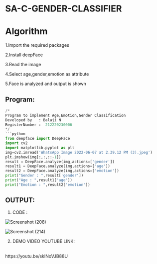 # SA-C-GENDER-CLASSIFIER
# Algorithm
1.Import the required packages

2.Install deepFace

3.Read the image

4.Select age,gender,emotion as attribute

5.Face is analyzed and output is shown

## Program:
```python
/*
Program to implement Age,Emotion,Gender Classification
Developed by   : Balaji N
RegisterNumber :  212220230006
*/
```python
from deepface import DeepFace
import cv2 
import matplotlib.pyplot as plt
img=cv2.imread('WhatsApp Image 2022-06-07 at 2.39.12 PM (3).jpeg')
plt.imshow(img[:,:,::-1])
result = DeepFace.analyze(img,actions=['gender'])
result1 = DeepFace.analyze(img,actions=['age'])
result2 = DeepFace.analyze(img,actions=['emotion'])
print("Gender : ",result['gender'])
print("Age : ",result1['age'])
print("Emotion : ",result2['emotion'])
```

## OUTPUT:

1. CODE :

![Screenshot (208)](https://user-images.githubusercontent.com/75234946/173219567-f3b2f336-b812-4f56-98da-ef5319eb39fd.png)

![Screenshot (214)](https://user-images.githubusercontent.com/75234946/173219605-270b3dab-886b-49d4-831e-0539c01ec0fd.png)


2. DEMO VIDEO YOUTUBE LINK:
</br>
   https://youtu.be/skINoVJB88U
